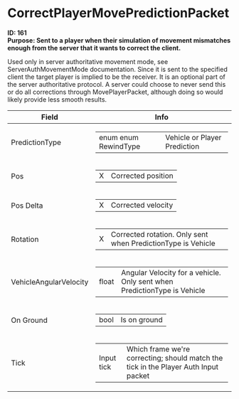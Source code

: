 # CorrectPlayerMovePredictionPacket

**ID: 161**  
**Purpose: Sent to a player when their simulation of movement mismatches enough from the server that it wants to correct the client.**  

Used only in server authoritative movement mode, see ServerAuthMovementMode documentation. Since it is sent to the specified client the target player is implied to be the receiver. It is an optional part of the server authoritative protocol. A server could choose to never send this or do all corrections through MovePlayerPacket, although doing so would likely provide less smooth results.

<table><thead><tr><th>Field</th><th>Info</th></tr></thead><tbody>
<tr><td>PredictionType</td><td><table><tbody><tr><td>enum enum RewindType</td><td>Vehicle or Player Prediction</td></tr></tbody></table></td></tr>
<tr><td>Pos</td><td><table><tbody><tr><td>X</td><td>Corrected position</td></tr></tbody></table></td></tr>
<tr><td>Pos Delta</td><td><table><tbody><tr><td>X</td><td>Corrected velocity</td></tr></tbody></table></td></tr>
<tr><td>Rotation</td><td><table><tbody><tr><td>X</td><td>Corrected rotation. Only sent when PredictionType is Vehicle</td></tr></tbody></table></td></tr>
<tr><td>VehicleAngularVelocity</td><td><table><tbody><tr><td>float</td><td>Angular Velocity for a vehicle. Only sent when PredictionType is Vehicle</td></tr></tbody></table></td></tr>
<tr><td>On Ground</td><td><table><tbody><tr><td>bool</td><td>Is on ground</td></tr></tbody></table></td></tr>
<tr><td>Tick</td><td><table><tbody><tr><td>Input tick</td><td>Which frame we're correcting; should match the tick in the Player Auth Input packet</td></tr></tbody></table></td></tr>
</tbody></table>